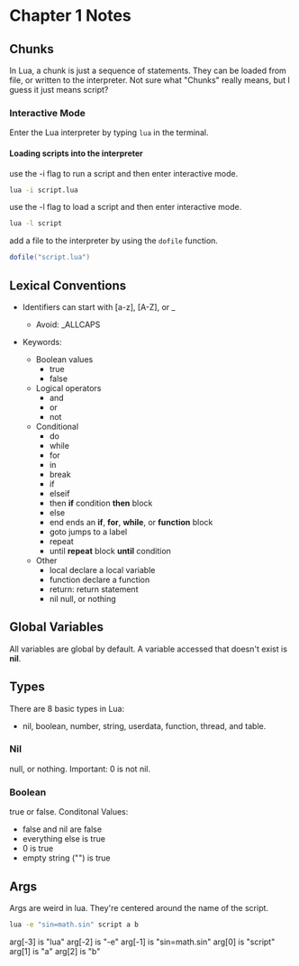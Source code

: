 # Chapter 1 Notes

## Chunks

In Lua, a chunk is just a sequence of statements.
They can be loaded from file, or written to the interpreter.
Not sure what "Chunks" really means, but I guess it just means script?

### Interactive Mode

Enter the Lua interpreter by typing `lua` in the terminal.

#### Loading scripts into the interpreter
use the -i flag to run a script and then enter interactive mode.
```bash
lua -i script.lua
```

use the -l flag to load a script and then enter interactive mode.
```bash
lua -l script
```

add a file to the interpreter by using the `dofile` function.
```lua
dofile("script.lua")
```

## Lexical Conventions

- Identifiers can start with [a-z], [A-Z], or _
    - Avoid: _ALLCAPS

- Keywords:
    - Boolean values
        - true
        - false
    - Logical operators
        - and
        - or
        - not
    - Conditional
        - do
        - while
        - for
        - in
        - break
        - if
        - elseif
        - then      **if** condition **then** block
        - else      
        - end       ends an **if**, **for**, **while**, or **function** block
        - goto      jumps to a label
        - repeat    
        - until     **repeat** block **until** condition
    - Other
        - local     declare a local variable
        - function  declare a function
        - return: return statement
        - nil       null, or nothing

## Global Variables

All variables are global by default. A variable accessed that doesn't exist is **nil**.

## Types

There are 8 basic types in Lua:
- nil, boolean, number, string, userdata, function, thread, and table.

### Nil
null, or nothing. 
Important: 0 is not nil.

### Boolean
true or false.
Conditonal Values:
- false and nil are false
- everything else is true
- 0 is true
- empty string ("") is true

## Args

Args are weird in lua. They're centered around the name of the script.

```bash
lua -e "sin=math.sin" script a b
```
arg[-3] is "lua"
arg[-2] is "-e"
arg[-1] is "sin=math.sin"
arg[0] is "script"
arg[1] is "a"
arg[2] is "b"
